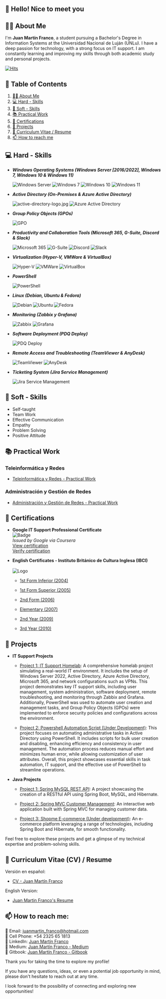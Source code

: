 ## 👋 Hello! Nice to meet you

## 👨‍💻 About Me

I'm **Juan Martín Franco**, a student pursuing a Bachelor's Degree in Information Systems at the Universidad Nacional de Luján (UNLu). I have a deep passion for technology, with a strong focus on IT support. I am constantly learning and improving my skills through both academic study and personal projects.

[![Hits](https://hits.sh/github.com/juanmafranco.svg?style=for-the-badge&label=Profile%20Views&labelColor=161616)](https://hits.sh/github.com/juanmafranco/)

## 📑 Table of Contents

1. [👨‍💻 About Me](#-about-me)
2. [💻 Hard - Skills](#-hard---skills)
3. [💭 Soft - Skills](#-soft---skills)
4. [📚 Practical Work](#-practical-work)
5. [📜 Certifications](#-certifications)
6. [🚀 Projects](#-projects)
7. [📄 Curriculum Vitae / Resume](#-curriculum-vitae-cv--resume)
8. [📫 How to reach me](#-how-to-reach-me)

## 💻 Hard - Skills

* ***Windows Operating Systems (Windows Server [2016/2022], Windows 7, Windows 10 & Windows 11)***
    
    ![Windows Server](images/windows-server.jpg)
    ![Windows 7](images/windows7-logo.jpg)
    ![Windows 10](images/windows-10-new.jpg)
    ![Windows 11](images/windows-11-logo.jpg)

* ***Active Directory (On-Premises & Azure Active Directory)***
    
    ![active-directory-logo.jpg](images/active-directory-logo.jpg)
    ![Azure Active Directory](images/azure-ad-logo2.png)

* ***Group Policy Objects (GPOs)***
    
    ![GPO](images/gpo-logo-new.png)    

* ***Productivity and Collaboration Tools (Microsoft 365, G-Suite, Discord & Slack)***
    
    ![Microsoft 365](images/microsoft365-logo.jpg)
    ![G-Suite](images/gsuite-logo2.jpg)
    ![Discord](images/discord-logo.jpg)
    ![Slack](images/slack-logo.jpg)

* ***Virtualization (Hyper-V, VMWare & VirtualBox)***
    
    ![Hyper-V](images/hyperv-logo.jpg)
    ![VMWare](images/vmware-logo2.jpg)
    ![VirtualBox](images/virtualbox-logo-new.png)

* ***PowerShell***
    
    ![PowerShell](images/powershell-logo.jpg)

* ***Linux (Debian, Ubuntu & Fedora)***
    
    ![Debian](images/debian-logo.png)
    ![Ubuntu](images/ubuntu-new-2.jpg)
    ![Fedora](images/fedora.jpg)

* ***Monitoring (Zabbix y Grafana)***
    
    ![Zabbix](images/zabbix-logo.png)
    ![Grafana](images/grafana-logo-new.jpg)

* ***Software Deployment (PDQ Deploy)***
    
    ![PDQ Deploy](images/pdqdeploy-logo.png)

* ***Remote Access and Troubleshooting (TeamViewer & AnyDesk)***
    
    ![TeamViewer](images/teamviewer-logo2.jpg)
    ![AnyDesk](images/anydesk-logo2.png)

* ***Ticketing System (Jira Service Management)***
    
    ![Jira Service Management](images/jsm-logo2.jpg)

## 💭 Soft - Skills

* Self-taught
* Team Work
* Effective Communication
* Empathy
* Problem Solving
* Positive Attitude

## 📚 Practical Work

### Teleinformática y Redes
- [Teleinformática y Redes - Practical Work](https://github.com/JuanmaFranco/TyR-TPS)

### Administración y Gestión de Redes
- [Administración y Gestión de Redes - Practical Work](https://github.com/JuanmaFranco/AyGR-TPS)

## 📜 Certifications

- **Google IT Support Professional Certificate**  
  ![Badge](/certificates/google%20it%20support%20specialist/google-it-support-professional-certificate.png)  
  *Issued by Google via Coursera*  
  [View certification](/certificates/google%20it%20support%20specialist/google_it_support.pdf) <br>
  [Verify certification](https://coursera.org/verify/professional-cert/M48LW2WRG6LD)

- **English Certificates - Instituto Británico de Cultura Inglesa (IBCI)** <br/><br/>
  ![Logo](/certificates/english%20certificates/logo/ibci-logo.png)

  - [1st Form Inferior (2004)](/certificates/english%20certificates/1st%20Form%20Inferior/1st%20Form%20Inferior.pdf)

  - [1st Form Superior (2005)](/certificates/english%20certificates/1st%20Form%20Superior/1st%20Form%20Superior.pdf)
  
  - [2nd Form (2006)](/certificates/english%20certificates/2nd%20Form/2nd%20Form.pdf)

  - [Elementary (2007)](/certificates/english%20certificates/Elementary/Elementary.pdf)

  - [2nd Year (2009)](/certificates/english%20certificates/2nd%20Year/2nd%20Year.pdf)
  
  - [3rd Year (2010)](/certificates/english%20certificates/3rd%20Year/3rd%20Year.pdf)

## 🚀 Projects

* **IT Support Projects**

  * [Project 1: IT Support Homelab](https://github.com/JuanmaFranco/HomeLab):
    A comprehensive homelab project simulating a real-world IT environment. It includes the setup of Windows Server 2022, Active Directory, Azure Active Directory, Microsoft 365, and network configurations such as VPNs. This project demonstrates key IT support skills, including user management, system administration, software deployment, remote troubleshooting, and monitoring through Zabbix and Grafana. Additionally, PowerShell was used to automate user creation and management tasks, and Group Policy Objects (GPOs) were implemented to enforce security policies and configurations across the environment.

  * [Project 2: Powershell Automation Script (Under Development)](https://github.com/JuanmaFranco/Powershell-Script):
    This project focuses on automating administrative tasks in Active Directory using PowerShell. It includes scripts for bulk user creation and disabling, enhancing efficiency and consistency in user management. The automation process reduces manual effort and minimizes human error, while allowing customization of user attributes. Overall, this project showcases essential skills in task automation, IT support, and the effective use of PowerShell to streamline operations.

* **Java Projects**

  * [Project 1: Spring MySQL REST API](https://github.com/JuanmaFranco/spring-mysql-rest-api):
    A project showcasing the creation of a RESTful API using Spring Boot, MySQL, and Hibernate.

  * [Project 2: Spring MVC Customer Management](https://github.com/JuanmaFranco/spring-mvc-customer-management):
    An interactive web application built with Spring MVC for managing customer data.

  * [Project 3: Shopme E-commerce (Under development)](https://github.com/JuanmaFranco/Shopme-Ecommerce):
    An e-commerce platform leveraging a range of technologies, including Spring Boot and Hibernate, for smooth functionality.


Feel free to explore these projects and get a glimpse of my technical expertise and problem-solving skills.

## 📄 Curriculum Vitae (CV) / Resume

Versión en español:  

  - [CV - Juan Martín Franco](/resume/CV%20-%20%20Juan%20Martin%20Franco.pdf)

English Version: 

  - [Juan Martin Franco's Resume](/resume/Juan%20Martin%20Franco%20-%20Resume.pdf)


## 📫 How to reach me:

📧 Email: juanmartin_franco@hotmail.com <br>
📱 Cell Phone: +54 2325 65 1813 <br>
🔗 LinkedIn: [Juan Martín Franco](https://www.linkedin.com/in/juanmafranco/) <br>
🔗 Medium: [Juan Martín Franco - Medium](https://medium.com/@juanmartin_franco) <br>
🔗 Gitbook: [Juan Martín Franco - Gitbook](https://juan-martin-franco.gitbook.io) <br>

Thank you for taking the time to explore my profile! 

If you have any questions, ideas, or even a potential job opportunity in mind, please don't hesitate to reach out at any time. 

I look forward to the possibility of connecting and exploring new opportunities!